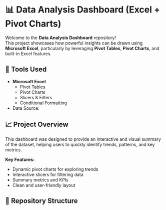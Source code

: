 # 📊 Data Analysis Dashboard (Excel + Pivot Charts)

Welcome to the **Data Analysis Dashboard** repository!  
This project showcases how powerful insights can be drawn using **Microsoft Excel**, particularly by leveraging **Pivot Tables**, **Pivot Charts**, and built-in Excel features.

## 🧰 Tools Used

- **Microsoft Excel**
  - Pivot Tables
  - Pivot Charts
  - Slicers & Filters
  - Conditional Formatting
- Data Source: <!-- (e.g., Sales data, Survey data, Financial records, etc.) -->

## 📈 Project Overview

This dashboard was designed to provide an interactive and visual summary of the dataset, helping users to quickly identify trends, patterns, and key metrics.

**Key Features:**
- Dynamic pivot charts for exploring trends
- Interactive slicers for filtering data
- Summary metrics and KPIs
- Clean and user-friendly layout

## 📂 Repository Structure

